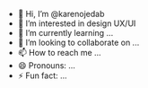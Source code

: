 - 👋 Hi, I’m @karenojedab
- 👀 I’m interested in design UX/UI
- 🌱 I’m currently learning ...
- 💞️ I’m looking to collaborate on ...
- 📫 How to reach me ...
- 😄 Pronouns: ...
- ⚡ Fun fact: ...

<!---
karenojedab/karenojedab is a ✨ special ✨ repository because its `README.md` (this file) appears on your GitHub profile.
You can click the Preview link to take a look at your changes.
--->
